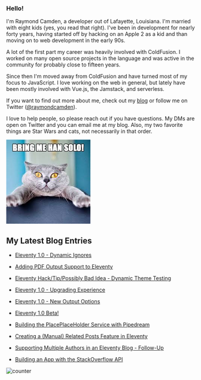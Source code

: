 ### Hello!

I'm Raymond Camden, a developer out of Lafayette, Louisiana. I'm married with eight kids (yes, you read that right). I've been in development for nearly forty years, having started off by hacking on an Apple 2 as a kid and than moving on to web development in the early 90s.

A lot of the first part my career was heavily involved with ColdFusion. I worked on many open source projects in the language and was active in the community for probably close to fifteen years. 

Since then I'm moved away from ColdFusion and have turned most of my focus to JavaScript. I love working on the web in general, but lately have been mostly involved with Vue.js, the Jamstack, and serverless. 

If you want to find out more about me, check out my [blog](https://www.raymondcamden.com) or follow me on Twitter ([@raymondcamden](https://twitter.com/raymondcamden)). 

I love to help people, so please reach out if you have questions. My DMs are open on Twitter and you can email me at my blog. Also, my two favorite things are Star Wars and cats, not necessarily in that order.

![Star Wars cat](https://raw.githubusercontent.com/cfjedimaster/cfjedimaster/master/cat.jpg)

<!-- RSS -->
## My Latest Blog Entries

* [Eleventy 1.0 - Dynamic Ignores](https://www.raymondcamden.com/2021/10/15/eleventy-10-dynamic-ignores)

* [Adding PDF Output Support to Eleventy](https://www.raymondcamden.com/2021/10/13/adding-pdf-output-supports-to-eleventy)

* [Eleventy Hack/Tip/Possibly Bad Idea - Dynamic Theme Testing](https://www.raymondcamden.com/2021/10/11/eleventy-hacktippossibly-bad-idea-dynamic-theme-testing)

* [Eleventy 1.0 - Upgrading Experience](https://www.raymondcamden.com/2021/10/08/eleventy-10-upgrading-experience)

* [Eleventy 1.0 - New Output Options](https://www.raymondcamden.com/2021/10/07/eleventy-10-new-output-options)

* [Eleventy 1.0 Beta!](https://www.raymondcamden.com/2021/10/06/eleventy-10-beta)

* [Building the PlacePlaceHolder Service with Pipedream](https://www.raymondcamden.com/2021/09/28/building-the-placeplaceholder-service-with-pipedream)

* [Creating a (Manual) Related Posts Feature in Eleventy](https://www.raymondcamden.com/2021/09/24/creating-a-manual-related-posts-feature-in-eleventy)

* [Supporting Multiple Authors in an Eleventy Blog - Follow-Up](https://www.raymondcamden.com/2021/09/19/supporting-multiple-authors-in-an-eleventy-blog-follow-up)

* [Building an App with the StackOverflow API](https://www.raymondcamden.com/2021/09/16/building-an-app-with-the-stackoverflow-api)

<!-- ENDRSS -->

![counter](https://enzy20r2pibx5pb.m.pipedream.net)

